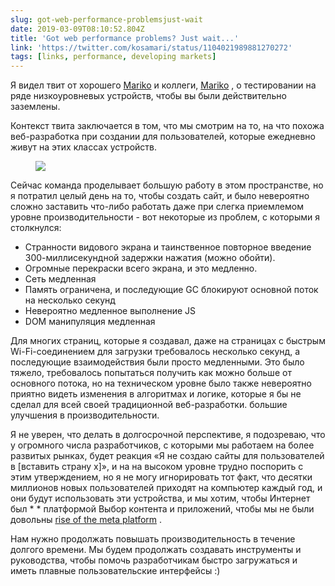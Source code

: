 ```yaml
---
slug: got-web-performance-problemsjust-wait
date: 2019-03-09T08:10:52.804Z
title: 'Got web performance problems? Just wait...'
link: 'https://twitter.com/kosamari/status/1104021989881270272'
tags: [links, performance, developing markets]
---
```

Я видел твит от хорошего [Mariko](https://twitter.com/kosamari) и коллеги, [Mariko](https://twitter.com/kosamari) , о тестировании на ряде низкоуровневых устройств, чтобы вы были действительно заземлены.

Контекст твита заключается в том, что мы смотрим на то, на что похожа веб-разработка при создании для пользователей, которые ежедневно живут на этих классах устройств.

<figure>
  <img src="/images/2019-03-09-got-web-performance-problemsjust-wait.jpeg">
</figure>

Сейчас команда проделывает большую работу в этом пространстве, но я потратил целый день на то, чтобы создать сайт, и было невероятно сложно заставить что-либо работать даже при слегка приемлемом уровне производительности - вот некоторые из проблем, с которыми я столкнулся:

* Странности видового экрана и таинственное повторное введение 300-миллисекундной задержки нажатия (можно обойти).
* Огромные перекраски всего экрана, и это медленно.
* Сеть медленная
* Память ограничена, и последующие GC блокируют основной поток на несколько секунд
* Невероятно медленное выполнение JS
* DOM манипуляция медленная

Для многих страниц, которые я создавал, даже на страницах с быстрым Wi-Fi-соединением для загрузки требовалось несколько секунд, а последующие взаимодействия были просто медленными. Это было тяжело, требовалось попытаться получить как можно больше от основного потока, но на техническом уровне было также невероятно приятно видеть изменения в алгоритмах и логике, которые я бы не сделал для всей своей традиционной веб-разработки. большие улучшения в производительности.

Я не уверен, что делать в долгосрочной перспективе, я подозреваю, что у огромного числа разработчиков, с которыми мы работаем на более развитых рынках, будет реакция «Я не создаю сайты для пользователей в [вставить страну x]», и на на высоком уровне трудно поспорить с этим утверждением, но я не могу игнорировать тот факт, что десятки миллионов новых пользователей приходят на компьютер каждый год, и они будут использовать эти устройства, и мы хотим, чтобы Интернет был * * платформой Выбор контента и приложений, чтобы мы не были довольны [rise of the meta platform](https://paul.kinlan.me/rise-of-the-meta-platforms/) .

Нам нужно продолжать повышать производительность в течение долгого времени. Мы будем продолжать создавать инструменты и руководства, чтобы помочь разработчикам быстро загружаться и иметь плавные пользовательские интерфейсы :)
